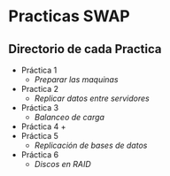 # Practicas SWAP

## Directorio de cada Practica 

- Práctica 1 
    + *Preparar las maquinas*
- Practica 2
    + *Replicar datos entre servidores*
- Práctica 3 
    + *Balanceo de carga*
- Práctica 4
    + 
- Práctica 5
    + *Replicación de bases de datos* 
- Práctica 6
    + *Discos en RAID*
